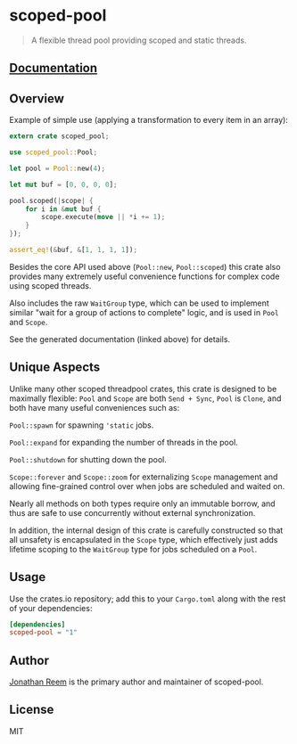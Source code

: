 # scoped-pool

> A flexible thread pool providing scoped and static threads.

## [Documentation](https://docs.rs/scoped-pool)

## Overview

Example of simple use (applying a transformation to every item in an array):

```rust
extern crate scoped_pool;

use scoped_pool::Pool;

let pool = Pool::new(4);

let mut buf = [0, 0, 0, 0];

pool.scoped(|scope| {
    for i in &mut buf {
        scope.execute(move || *i += 1);
    }
});

assert_eq!(&buf, &[1, 1, 1, 1]);
```

Besides the core API used above (`Pool::new`, `Pool::scoped`) this crate also
provides many extremely useful convenience functions for complex code using
scoped threads.

Also includes the raw `WaitGroup` type, which can be used to implement similar
"wait for a group of actions to complete" logic, and is used in `Pool` and
`Scope`.

See the generated documentation (linked above) for details.

## Unique Aspects

Unlike many other scoped threadpool crates, this crate is designed to be
maximally flexible: `Pool` and `Scope` are both `Send + Sync`, `Pool` is `Clone`,
and both have many useful conveniences such as:

`Pool::spawn` for spawning `'static` jobs.

`Pool::expand` for expanding the number of threads in the pool.

`Pool::shutdown` for shutting down the pool.

`Scope::forever` and `Scope::zoom` for externalizing `Scope` management and
allowing fine-grained control over when jobs are scheduled and waited on.

Nearly all methods on both types require only an immutable borrow, and thus are
safe to use concurrently without external synchronization.

In addition, the internal design of this crate is carefully constructed so that
all unsafety is encapsulated in the `Scope` type, which effectively just adds
lifetime scoping to the `WaitGroup` type for jobs scheduled on a `Pool`.

## Usage

Use the crates.io repository; add this to your `Cargo.toml` along
with the rest of your dependencies:

```toml
[dependencies]
scoped-pool = "1"
```

## Author

[Jonathan Reem](https://medium.com/@jreem) is the primary author and maintainer of scoped-pool.

## License

MIT

